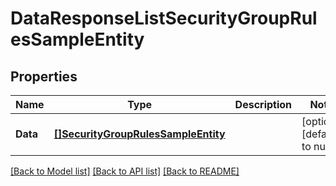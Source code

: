 # DataResponseListSecurityGroupRulesSampleEntity

## Properties
Name | Type | Description | Notes
------------ | ------------- | ------------- | -------------
**Data** | [**[]SecurityGroupRulesSampleEntity**](SecurityGroupRulesSampleEntity.md) |  | [optional] [default to null]

[[Back to Model list]](../README.md#documentation-for-models) [[Back to API list]](../README.md#documentation-for-api-endpoints) [[Back to README]](../README.md)


